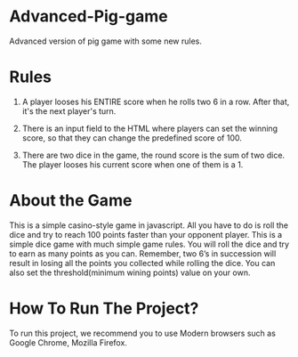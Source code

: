 # Advanced-Pig-game
Advanced version of pig game with some new rules.

# Rules

1. A player looses his ENTIRE score when he rolls two 6 in a row. After that, it's the 
next player's turn.

2. There is an input field to the HTML where players can set the winning score, so that they 
can change the predefined score of 100.

3. There are two dice in the game, the round score is the sum of two dice. The player looses his current
score when one of them is a 1.

# About the Game
This is a simple casino-style game in javascript. All you have to do is roll the dice and try to reach 100 points faster than your opponent player. This is a simple dice game with much simple game rules. You will roll the dice and try to earn as many points as you can. Remember, two 6’s in succession will result in losing all the points you collected while rolling the dice. You can also set the threshold(minimum wining points) value on your own.

# How To Run The Project?
To run this project, we recommend you to use Modern browsers such as Google Chrome, Mozilla Firefox.
